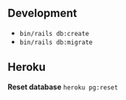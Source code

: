 ## Development
* `bin/rails db:create`
* `bin/rails db:migrate`

## Heroku

**Reset database**
`heroku pg:reset`
